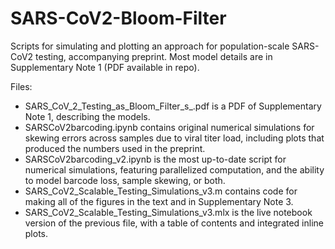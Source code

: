 # SARS-CoV2-Bloom-Filter
Scripts for simulating and plotting an approach for population-scale SARS-CoV2 testing, accompanying preprint. 
Most model details are in Supplementary Note 1 (PDF available in repo).

Files:
- SARS_CoV_2_Testing_as_Bloom_Filter_s_.pdf is a PDF of Supplementary Note 1, describing the models. 
- SARSCoV2barcoding.ipynb contains original numerical simulations for skewing errors across samples due to viral titer load, including plots that produced the numbers used in the preprint.
- SARSCoV2barcoding_v2.ipynb is the most up-to-date script for numerical simulations, featuring parallelized computation, and the ability to model barcode loss, sample skewing, or both.
- SARS_CoV2_Scalable_Testing_Simulations_v3.m contains code for making all of the figures in the text and in Supplementary Note 3.
- SARS_CoV2_Scalable_Testing_Simulations_v3.mlx is the live notebook version of the previous file, with a table of contents and integrated inline plots.
